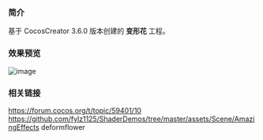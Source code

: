 ### 简介
基于 CocosCreator 3.6.0 版本创建的 **变形花** 工程。

### 效果预览
![image](../../../gif/202207/2022070407.gif)

### 相关链接
https://forum.cocos.org/t/topic/59401/10        
https://github.com/fylz1125/ShaderDemos/tree/master/assets/Scene/AmazingEffects deformflower